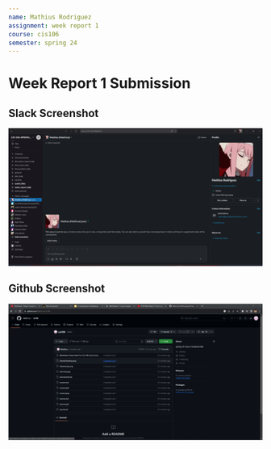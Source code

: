 ```yaml
---
name: Mathius Rodriguez
assignment: week report 1
course: cis106
semester: spring 24
---
```


# Week Report 1 Submission

## Slack Screenshot
![Slack](Slack.png)

## Github Screenshot
![Github](github.png)